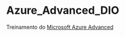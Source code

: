# Azure_Advanced_DIO

Treinamento do [Microsoft Azure Advanced](https://web.dio.me/track/microsoft-azure-advanced)

